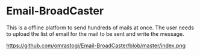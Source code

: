 # Email-BroadCaster
This is a offline platform to send hundreds of mails at once. 
The user needs to upload the list of email for the mail to be sent and write the message.


https://github.com/omrastogi/Email-BroadCaster/blob/master/index.png

